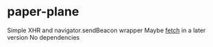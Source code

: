 # paper-plane

Simple XHR and navigator.sendBeacon wrapper
Maybe [fetch](https://developer.mozilla.org/en-US/docs/Web/API/Fetch_API) in a later version
No dependencies
